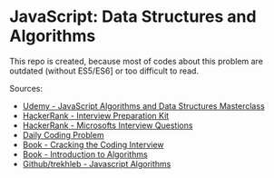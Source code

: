 # JavaScript: Data Structures and Algorithms

This repo is created, because most of codes about this problem are outdated (without ES5/ES6] or too difficult to read.

Sources:

* [Udemy - JavaScript Algorithms and Data Structures Masterclass](https://www.udemy.com/js-algorithms-and-data-structures-masterclass/learn/lecture/8344818)
* [HackerRank - Interview Preparation Kit](https://www.hackerrank.com/interview/interview-preparation-kit)
* [HackerRank - Microsofts Interview Questions](https://www.geeksforgeeks.org/microsofts-asked-interview-questions/)
* [Daily Coding Problem](https://www.dailycodingproblem.com/)
* [Book - Cracking the Coding Interview](https://www.amazon.com/Cracking-Coding-Interview-Programming-Questions/dp/098478280X)
* [Book - Introduction to Algorithms](https://www.amazon.com/Introduction-Algorithms-3rd-MIT-Press/dp/0262033844)
* [Github/trekhleb - Javascript Algorithms](https://github.com/trekhleb/javascript-algorithms)
